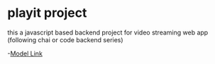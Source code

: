 # playit project
this a javascript based backend project for video streaming web app (following chai or code backend series)

-[Model Link](https://app.eraser.io/workspace/YtPqZ1VogxGy1jzIDkzj)